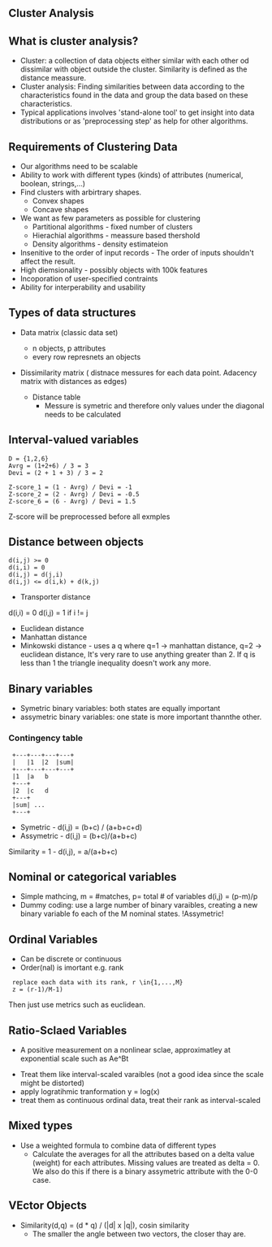 ## Cluster Analysis

## What is cluster analysis?

* Cluster: a collection of data objects either similar with each other od dissimilar with object outside the cluster. Similarity is defined as the distance meassure.
* Cluster analysis: Finding similarities between data according to the characteristics found in the data and group the data based on these characteristics.
* Typical applications involves 'stand-alone tool' to get insight into data distributions or as 'preprocessing step' as help for other algorithms.

## Requirements of Clustering Data

* Our algorithms need to be scalable
* Ability to work with different types (kinds) of attributes (numerical, boolean, strings,...)
* Find clusters with arbirtrary shapes.
	* Convex shapes
	* Concave shapes
* We want as few parameters as possible for clustering
	* Partitional algorithms - fixed number of clusters
	* Hierachial algorithms - meassure based thershold
	* Density algorithms - density estimateion 
* Insenitive to the order of input records - The order of inputs shouldn't affect the result.
* High diemsionality - possibly objects with 100k features
* Incoporation of user-specified contraints 
* Ability for interperability and usability

## Types of data structures

* Data matrix (classic data set)
	* n objects, p attributes
	* every row represnets an objects

* Dissimilarity matrix ( distnace messures for each data point. Adacency matrix with distances as edges)
	* Distance table
		* Messure is symetric and therefore only values under the diagonal needs to be calculated


## Interval-valued variables

```
D = {1,2,6}
Avrg = (1+2+6) / 3 = 3
Devi = (2 + 1 + 3) / 3 = 2

Z-score_1 = (1 - Avrg) / Devi = -1
Z-score_2 = (2 - Avrg) / Devi = -0.5
Z-score_6 = (6 - Avrg) / Devi = 1.5
```

Z-score will be preprocessed before all exmples

## Distance between objects

```
d(i,j) >= 0
d(i,i) = 0
d(i,j) = d(j,i)
d(i,j) <= d(i,k) + d(k,j)
```

* Transporter distance

d(i,i) = 0
d(i,j) = 1 if i != j

* Euclidean distance
* Manhattan distance
* Minkowski distance - uses a q where q=1 -> manhattan distance, q=2 -> euclidean distance, It's very rare to use anything greater than 2. If q is less than 1 the triangle inequality doesn't work any more. 

## Binary variables
 
 * Symetric binary variables: both states are equally important
 * assymetric binary variables: one state is more important thannthe other.

 ### Contingency table

```
 +---+---+---+---+
 |   |1	 |2  |sum|
 +---+---+---+---+
 |1	 |a   b   
 +---+
 |2  |c   d
 +---+
 |sum| ...
 +---+
```

* Symetric - d(i,j) = (b+c) / (a+b+c+d)
* Assymetric - d(i,j) = (b+c)/(a+b+c)

Similarity = 1 - d(i,j), = a/(a+b+c)

## Nominal or categorical variables

* Simple mathcing, m = #matches, p= total # of variables
	d(i,j) = (p-m)/p
* Dummy coding: use a large number of binary varaibles, creating a new binary variable fo each of the M nominal states. !Assymetric!


## Ordinal Variables

* Can be discrete or continuous
* Order(nal) is imortant e.g. rank

```
 replace each data with its rank, r \in{1,...,M}
 z = (r-1)/M-1)
```
Then just use metrics such as euclidean.


## Ratio-Sclaed Variables
- A positive measurement on a nonlinear sclae, approximatley at exponential scale such as Ae^Bt

* Treat them like interval-scaled varaibles (not a good idea since the scale might be distorted)
* apply logratihmic tranformation y = log(x)
* treat them as continuous ordinal data, treat their rank as interval-scaled

## Mixed types

* Use a weighted formula to combine data of different types
	* Calculate the averages for all the attributes based on a delta value (weight) for each attributes. Missing values are treated as delta = 0. We also do this if there is a binary assymetric attribute with the 0-0 case.

## VEctor Objects

* Similarity(d,q) = (d * q) / (|d| x |q|), cosin similarity
	- The smaller the angle between two vectors, the closer thay are. 